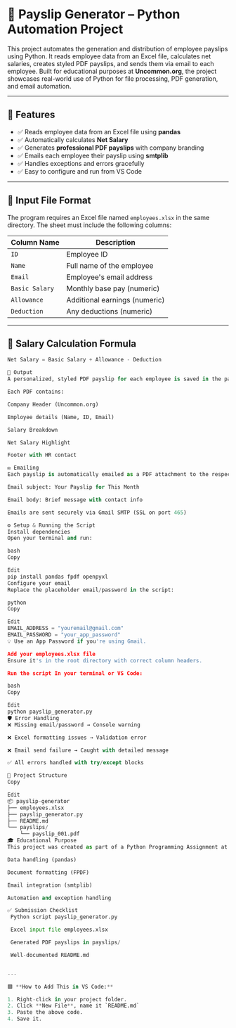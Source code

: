 # 🧾 Payslip Generator – Python Automation Project

This project automates the generation and distribution of employee payslips using Python. It reads employee data from an Excel file, calculates net salaries, creates styled PDF payslips, and sends them via email to each employee. Built for educational purposes at **Uncommon.org**, the project showcases real-world use of Python for file processing, PDF generation, and email automation.

---

## 📌 Features

- ✅ Reads employee data from an Excel file using **pandas**
- ✅ Automatically calculates **Net Salary**
- ✅ Generates **professional PDF payslips** with company branding
- ✅ Emails each employee their payslip using **smtplib**
- ✅ Handles exceptions and errors gracefully
- ✅ Easy to configure and run from VS Code

---

## 📂 Input File Format

The program requires an Excel file named `employees.xlsx` in the same directory. The sheet must include the following columns:

| Column Name     | Description                       |
|------------------|-----------------------------------|
| `ID`             | Employee ID                      |
| `Name`           | Full name of the employee         |
| `Email`          | Employee's email address          |
| `Basic Salary`   | Monthly base pay (numeric)        |
| `Allowance`      | Additional earnings (numeric)     |
| `Deduction`      | Any deductions (numeric)          |

---

## 🧮 Salary Calculation Formula

```python
Net Salary = Basic Salary + Allowance - Deduction

📄 Output
A personalized, styled PDF payslip for each employee is saved in the payslips/ folder.

Each PDF contains:

Company Header (Uncommon.org)

Employee details (Name, ID, Email)

Salary Breakdown

Net Salary Highlight

Footer with HR contact

✉️ Emailing
Each payslip is automatically emailed as a PDF attachment to the respective employee.

Email subject: Your Payslip for This Month

Email body: Brief message with contact info

Emails are sent securely via Gmail SMTP (SSL on port 465)

⚙️ Setup & Running the Script
Install dependencies
Open your terminal and run:

bash
Copy

Edit
pip install pandas fpdf openpyxl
Configure your email
Replace the placeholder email/password in the script:

python
Copy

Edit
EMAIL_ADDRESS = "youremail@gmail.com"
EMAIL_PASSWORD = "your_app_password"
💡 Use an App Password if you're using Gmail.

Add your employees.xlsx file
Ensure it's in the root directory with correct column headers.

Run the script In your terminal or VS Code:

bash
Copy

Edit
python payslip_generator.py
🛡️ Error Handling
❌ Missing email/password → Console warning

❌ Excel formatting issues → Validation error

❌ Email send failure → Caught with detailed message

✅ All errors handled with try/except blocks

📁 Project Structure
Copy

Edit
📦 payslip-generator
├── employees.xlsx
├── payslip_generator.py
├── README.md
└── payslips/
    └── payslip_001.pdf
🎓 Educational Purpose
This project was created as part of a Python Programming Assignment at Uncommon.org. It applies real-world Python skills like:

Data handling (pandas)

Document formatting (FPDF)

Email integration (smtplib)

Automation and exception handling

✅ Submission Checklist
 Python script payslip_generator.py

 Excel input file employees.xlsx

 Generated PDF payslips in payslips/

 Well-documented README.md


---

🟩 **How to Add This in VS Code:**

1. Right-click in your project folder.
2. Click **New File**, name it `README.md`
3. Paste the above code.
4. Save it.





